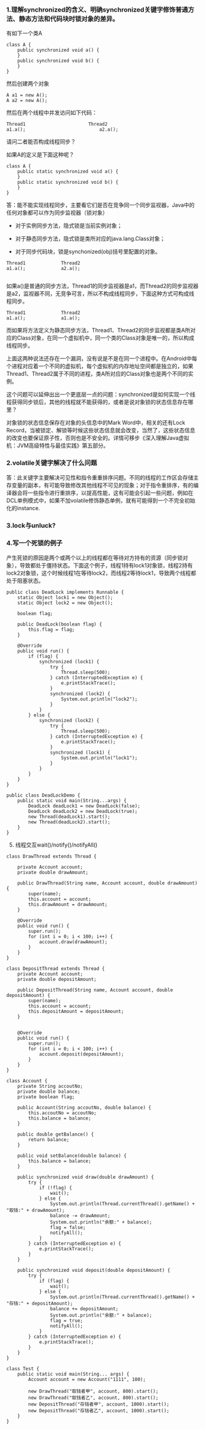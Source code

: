 ﻿
### 1.理解synchronized的含义、明确synchronized关键字修饰普通方法、静态方法和代码块时锁对象的差异。

有如下一个类A
```
class A {
    public synchronized void a() {
    }
    public synchronized void b() {
    }
}
```
然后创建两个对象
```
A a1 = new A();
A a2 = new A();
```
然后在两个线程中并发访问如下代码：
```
Thread1                       Thread2
a1.a();                           a2.a();
```
请问二者能否构成线程同步？

如果A的定义是下面这种呢？
```
class A {
    public static synchronized void a() {
    }
    public static synchronized void b() {
    }
}
```
答：能不能实现线程同步，主要看它们是否在竞争同一个同步监视器，Java中的任何对象都可以作为同步监视器（锁对象）

- 对于实例同步方法，隐式锁是当前实例对象；

- 对于静态同步方法，隐式锁是类所对应的java.lang.Class对象；

- 对于同步代码块，锁是synchonized(obj)括号里配置的对象。

```
Thread1             Thread2          
a1.a();             a2.a();
 
```
如果a()是普通的同步方法，Thread1的同步监视器是a1，而Thread2的同步监视器是a2，监视器不同，无竞争可言，所以不构成线程同步，下面这种方式可构成线程同步。

```
Thread1             Thread2          
a1.a();             a1.a();
```

而如果将方法定义为静态同步方法，Thread1、Thread2的同步监视都是类A所对应的Class对象，在同一个虚拟机中，同一个类的Class对象是唯一的，所以构成线程同步。

上面这两种说法还存在一个漏洞，没有说是不是在同一个进程中。在Android中每个进程对应着一个不同的虚拟机，每个虚拟机的内存地址空间都是独立的，如果Thread1、Thread2属于不同的进程，类A所对应的Class对象也是两个不同的实例。

这个问题可以延伸出出一个更底层一点的问题：synchronized是如何实现一个线程获得同步锁后，其他的线程就不能获得的，或者是说对象锁的状态信息存在哪里？

对象锁的状态信息保存在对象的头信息中的Mark Word中，相关的还有Lock Record，当被锁定、解锁等时候这些状态信息就会改变，当然了，这些状态信息的改变也要保证原子性，否则也是不安全的。详情可移步《深入理解Java虚拟机：JVM高级特性与最佳实践》第五部分。

### 2.volatile关键字解决了什么问题
答：此关键字主要解决可见性和指令重重排序问题。不同的线程的工作区会存储主存变量的副本，有可能导致修改其他线程不可见的现象；对于指令重排序，有的编译器会将一些指令进行重排序，以提高性能，这有可能会引起一些问题，例如在DCL单例模式中，如果不加volatile修饰静态单例，就有可能得到一个不完全初始化的instance.

### 3.lock与unluck?



### 4.写一个死锁的例子

产生死锁的原因是两个或两个以上的线程都在等待对方持有的资源（同步锁对象），导致都处于僵持状态。下面这个例子，线程1持有lock1对象锁，线程2持有lock2对象锁，这个时候线程1在等待lock2，而线程2等待lock1，导致两个线程都处于阻塞状态。
```
public class DeadLock implements Runnable {
    static Object lock1 = new Object();
    static Object lock2 = new Object();

    boolean flag;

    public DeadLock(boolean flag) {
        this.flag = flag;
    }

    @Override
    public void run() {
        if (flag) {
            synchronized (lock1) {
                try {
                    Thread.sleep(500);
                } catch (InterruptedException e) {
                    e.printStackTrace();
                }
                synchronized (lock2) {
                    System.out.println("lock2");
                }
            }
        } else {
            synchronized (lock2) {
                try {
                    Thread.sleep(500);
                } catch (InterruptedException e) {
                    e.printStackTrace();
                }
                synchronized (lock1) {
                    System.out.println("lock1");
                }
            }
        }
    }
}
```

```
public class DeadLockDemo {
    public static void main(String...args) {
        DeadLock deadLock1 = new DeadLock(false);
        DeadLock deadLock2 = new DeadLock(true);
        new Thread(deadLock1).start();
        new Thread(deadLock2).start();
    }
}
```

5. 线程交互wait()/notify()/notifyAll()
```
class DrawThread extends Thread {

    private Account account;
    private double drawAmount;

    public DrawThread(String name, Account account, double drawAmount) {
        super(name);
        this.account = account;
        this.drawAmount = drawAmount;
    }

    @Override
    public void run() {
        super.run();
        for (int i = 0; i < 100; i++) {
            account.draw(drawAmount);
        }
    }
}

class DepositThread extends Thread {
    private Account account;
    private double depositAmount;

    public DepositThread(String name, Account account, double depositAmount) {
        super(name);
        this.account = account;
        this.depositAmount = depositAmount;
    }


    @Override
    public void run() {
        super.run();
        for (int i = 0; i < 100; i++) {
            account.deposit(depositAmount);
        }
    }
}

class Account {
    private String accoutNo;
    private double balance;
    private boolean flag;

    public Account(String accoutNo, double balance) {
        this.accoutNo = accoutNo;
        this.balance = balance;
    }

    public double getBalance() {
        return balance;
    }

    public void setBalance(double balance) {
        this.balance = balance;
    }

    public synchronized void draw(double drawAmount) {
        try {
            if (!flag) {
                wait();
            } else {
                System.out.println(Thread.currentThread().getName() + "取钱:" + drawAmount);
                balance -= drawAmount;
                System.out.println("余额:" + balance);
                flag = false;
                notifyAll();
            }
        } catch (InterruptedException e) {
            e.printStackTrace();
        }
    }

    public synchronized void deposit(double depositAmount) {
        try {
            if (flag) {
                wait();
            } else {
                System.out.println(Thread.currentThread().getName() + "存钱:" + depositAmount);
                balance += depositAmount;
                System.out.println("余额:" + balance);
                flag = true;
                notifyAll();
            }
        } catch (InterruptedException e) {
            e.printStackTrace();
        }
    }
}

class Test {
    public static void main(String... args) {
        Account account = new Account("1111", 100);

        new DrawThread("取钱者甲", account, 800).start();
        new DrawThread("取钱者乙", account, 800).start();
        new DepositThread("存钱者甲", account, 1000).start();
        new DepositThread("存钱者乙", account, 1000).start();
    }
}
```











